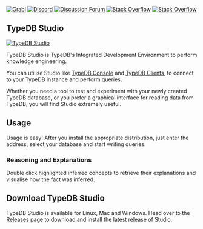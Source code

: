 [![Grabl](https://grabl.io/api/status/vaticle/typedb/badge.svg)](https://grabl.io/vaticle/typedb-studio)
[![Discord](https://img.shields.io/discord/665254494820368395?color=7382D8&label=chat&logo=discord&logoColor=ffffff)](https://vaticle.com/discord)
[![Discussion Forum](https://img.shields.io/discourse/https/forum.vaticle.com/topics.svg)](https://forum.vaticle.com)
[![Stack Overflow](https://img.shields.io/badge/stackoverflow-typedb-796de3.svg)](https://stackoverflow.com/questions/tagged/typedb)
[![Stack Overflow](https://img.shields.io/badge/stackoverflow-typeql-3dce8c.svg)](https://stackoverflow.com/questions/tagged/typeql)

## TypeDB Studio

[![TypeDB Studio](https://user-images.githubusercontent.com/567679/170486678-8f226139-4163-4356-8567-082abf8487cc.png)](https://user-images.githubusercontent.com/567679/170486678-8f226139-4163-4356-8567-082abf8487cc.png)

TypeDB Studio is TypeDB's Integrated Development Environment to perform knowledge engineering.

You can utilise Studio like [TypeDB Console](http://docs.vaticle.com/docs/running-typedb/console)
and [TypeDB Clients](http://docs.vaticle.com/docs/client-api/overview), to connect to your TypeDB instance and perform
queries.

Whether you need a tool to test and experiment with your newly created TypeDB database, or you prefer a graphical
interface for reading data from TypeDB, you will find Studio extremely useful.

## Usage

Usage is easy! After you install the appropriate distribution, just enter the address, select your database and
start writing queries.

### Reasoning and Explanations

Double click highlighted inferred concepts to retrieve their explanations and visualise how the fact was inferred.

## Download TypeDB Studio

TypeDB Studio is available for Linux, Mac and Windows. Head over to
the [Releases page](https://github.com/vaticle/typedb-studio/releases) to download and install the latest release of
Studio.
